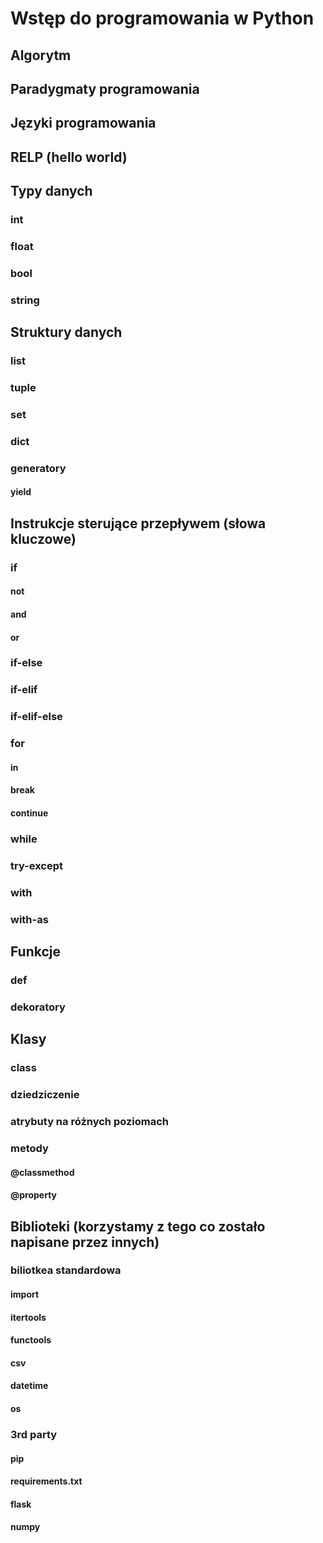 # Wstęp do programowania w Python
## Algorytm
## Paradygmaty programowania
## Języki programowania
## RELP (hello world)
## Typy danych
### int
### float
### bool
### string
## Struktury danych
### list
### tuple
### set
### dict
### generatory
#### yield
## Instrukcje sterujące przepływem (słowa kluczowe)
### if
#### not
#### and
#### or
### if-else
### if-elif
### if-elif-else
### for
#### in
#### break
#### continue
### while
### try-except
### with
### with-as
## Funkcje
### def
### dekoratory
## Klasy
### class
### dziedziczenie
### atrybuty na różnych poziomach
### metody
#### @classmethod
#### @property
## Biblioteki (korzystamy z tego co zostało napisane przez innych)
### biliotkea standardowa
#### import
#### itertools
#### functools
#### csv
#### datetime
#### os
### 3rd party
#### pip
#### requirements.txt
#### flask
#### numpy
